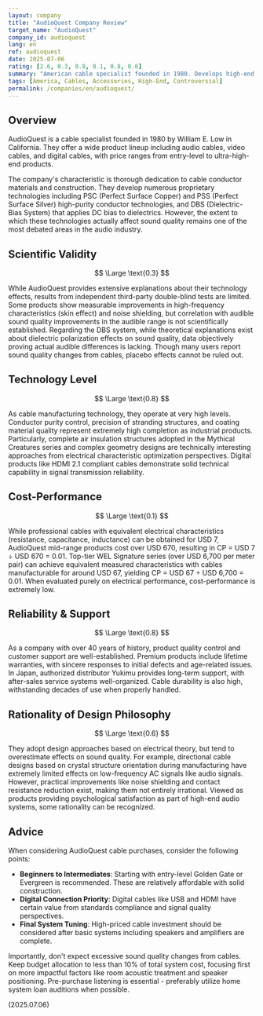 ```yaml
---
layout: company
title: "AudioQuest Company Review"
target_name: "AudioQuest"
company_id: audioquest
lang: en
ref: audioquest
date: 2025-07-06
rating: [2.6, 0.3, 0.8, 0.1, 0.8, 0.6]
summary: "American cable specialist founded in 1980. Develops high-end cables using proprietary technologies like silver wire, single-crystal copper, and DBS (Dielectric Bias System). While some products show measurable electrical characteristic improvements, audible changes are often not scientifically proven. With products reaching tens of thousands of dollars per meter, cost-performance is not recommendable. However, high-quality construction and beautiful finishes provide satisfaction as system components."
tags: [America, Cables, Accessories, High-End, Controversial]
permalink: /companies/en/audioquest/
---
```


## Overview

AudioQuest is a cable specialist founded in 1980 by William E. Low in California. They offer a wide product lineup including audio cables, video cables, and digital cables, with price ranges from entry-level to ultra-high-end products.

The company's characteristic is thorough dedication to cable conductor materials and construction. They develop numerous proprietary technologies including PSC (Perfect Surface Copper) and PSS (Perfect Surface Silver) high-purity conductor technologies, and DBS (Dielectric-Bias System) that applies DC bias to dielectrics. However, the extent to which these technologies actually affect sound quality remains one of the most debated areas in the audio industry.

## Scientific Validity

$$ \Large \text{0.3} $$

While AudioQuest provides extensive explanations about their technology effects, results from independent third-party double-blind tests are limited. Some products show measurable improvements in high-frequency characteristics (skin effect) and noise shielding, but correlation with audible sound quality improvements in the audible range is not scientifically established. Regarding the DBS system, while theoretical explanations exist about dielectric polarization effects on sound quality, data objectively proving actual audible differences is lacking. Though many users report sound quality changes from cables, placebo effects cannot be ruled out.

## Technology Level

$$ \Large \text{0.8} $$

As cable manufacturing technology, they operate at very high levels. Conductor purity control, precision of stranding structures, and coating material quality represent extremely high completion as industrial products. Particularly, complete air insulation structures adopted in the Mythical Creatures series and complex geometry designs are technically interesting approaches from electrical characteristic optimization perspectives. Digital products like HDMI 2.1 compliant cables demonstrate solid technical capability in signal transmission reliability.

## Cost-Performance

$$ \Large \text{0.1} $$

While professional cables with equivalent electrical characteristics (resistance, capacitance, inductance) can be obtained for USD 7, AudioQuest mid-range products cost over USD 670, resulting in CP = USD 7 ÷ USD 670 = 0.01. Top-tier WEL Signature series (over USD 6,700 per meter pair) can achieve equivalent measured characteristics with cables manufacturable for around USD 67, yielding CP = USD 67 ÷ USD 6,700 = 0.01. When evaluated purely on electrical performance, cost-performance is extremely low.

## Reliability & Support

$$ \Large \text{0.8} $$

As a company with over 40 years of history, product quality control and customer support are well-established. Premium products include lifetime warranties, with sincere responses to initial defects and age-related issues. In Japan, authorized distributor Yukimu provides long-term support, with after-sales service systems well-organized. Cable durability is also high, withstanding decades of use when properly handled.

## Rationality of Design Philosophy

$$ \Large \text{0.6} $$

They adopt design approaches based on electrical theory, but tend to overestimate effects on sound quality. For example, directional cable designs based on crystal structure orientation during manufacturing have extremely limited effects on low-frequency AC signals like audio signals. However, practical improvements like noise shielding and contact resistance reduction exist, making them not entirely irrational. Viewed as products providing psychological satisfaction as part of high-end audio systems, some rationality can be recognized.

## Advice

When considering AudioQuest cable purchases, consider the following points:

- **Beginners to Intermediates**: Starting with entry-level Golden Gate or Evergreen is recommended. These are relatively affordable with solid construction.
- **Digital Connection Priority**: Digital cables like USB and HDMI have certain value from standards compliance and signal quality perspectives.
- **Final System Tuning**: High-priced cable investment should be considered after basic systems including speakers and amplifiers are complete.

Importantly, don't expect excessive sound quality changes from cables. Keep budget allocation to less than 10% of total system cost, focusing first on more impactful factors like room acoustic treatment and speaker positioning. Pre-purchase listening is essential - preferably utilize home system loan auditions when possible.

(2025.07.06)